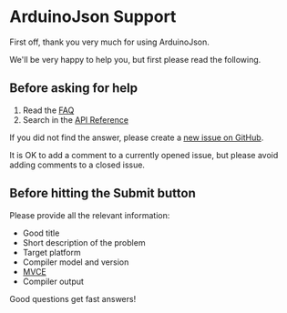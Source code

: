 # ArduinoJson Support

First off, thank you very much for using ArduinoJson.

We'll be very happy to help you, but first please read the following.

## Before asking for help

1. Read the [FAQ](https://arduinojson.org/faq/?utm_source=github&utm_medium=support)
2. Search in the [API Reference](https://arduinojson.org/api/?utm_source=github&utm_medium=support)

If you did not find the answer, please create a [new issue on GitHub](https://github.com/bblanchon/ArduinoJson/issues/new).

It is OK to add a comment to a currently opened issue, but please avoid adding comments to a closed issue.

## Before hitting the Submit button

Please provide all the relevant information:

* Good title
* Short description of the problem
* Target platform
* Compiler model and version
* [MVCE](https://stackoverflow.com/help/mcve)
* Compiler output

Good questions get fast answers!
